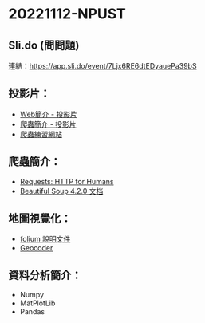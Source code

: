# 20221112-NPUST

## Sli.do (問問題)

連結：https://app.sli.do/event/7Ljx6RE6dtEDyauePa39bS

## 投影片：

* [Web簡介 - 投影片](https://docs.google.com/presentation/d/1UEPMx0G-MYWW2gHZs0Y93L6XwVVg5S5I0QLVsv4A0y4/edit?usp=sharing)
* [爬蟲簡介 - 投影片](https://docs.google.com/presentation/d/1-ydjrfvmsSnn2COglvybabIp5edGubZ8g8Ahh2xDv9k/edit?usp=sharing)
* [爬蟲練習網站](https://victorgau.github.io/khpy_web_intro/)

## 爬蟲簡介：

* [Requests: HTTP for Humans](https://requests.readthedocs.io/en/latest/user/quickstart/)
* [Beautiful Soup 4.2.0 文档](https://www.crummy.com/software/BeautifulSoup/bs4/doc/index.zh.html)

## 地圖視覺化：

* [folium 說明文件](http://python-visualization.github.io/folium/)
* [Geocoder](https://geocoder.readthedocs.io/)

## 資料分析簡介：

* Numpy
* MatPlotLib
* Pandas

